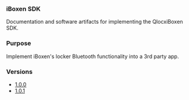 ### iBoxen SDK
Documentation and software artifacts for implementing the QlocxiBoxen SDK.

### Purpose
Implement iBoxen's locker Bluetooth functionality into a 3rd party app.

### Versions
- [1.0.0](v1.0.0)
- [1.0.1](v1.0.1)